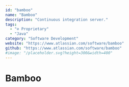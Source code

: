 ```yaml
---
id: "bamboo"
name: "Bamboo"
description: "Continuous integration server."
tags:
  - "⊘ Proprietary"
  - "Java"
category: "Software Development"
website: "https://www.atlassian.com/software/bamboo"
github: "https://www.atlassian.com/software/bamboo"
#image: "/placeholder.svg?height=300&width=400"
---
```


# Bamboo
